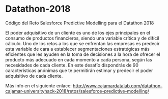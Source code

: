 # Datathon-2018
Código del Reto Salesforce Predictive Modelling para el Datathon 2018

El poder adquisitivo de un cliente es uno de los ejes principales en el consumo de productos financieros, siendo una variable crítica y de difícil cálculo. Uno de los retos a los que se enfrentan las empresas es predecir esta variable de cara a establecer segmentaciones estratégicas más eficientes que les ayuden en la toma de decisiones a la hora de ofrecer el producto más adecuado en cada momento a cada persona, según las necesidades de cada cliente. En este desafío dispondrás de 90 características anónimas que te permitirán estimar y predecir el poder adquisitivo de cada cliente.

Más info en el siguiente enlace: http://www.cajamardatalab.com/datathon-cajamar-universityhack-2018/retos/salesforce-predictive-modelling/
